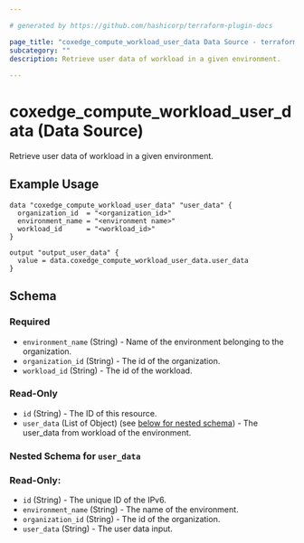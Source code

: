 ```yaml
---

# generated by https://github.com/hashicorp/terraform-plugin-docs

page_title: "coxedge_compute_workload_user_data Data Source - terraform-provider-coxedge"
subcategory: ""
description: Retrieve user data of workload in a given environment.
  
---
```


# coxedge_compute_workload_user_data (Data Source)

Retrieve user data of workload in a given environment.

Example Usage
---

```
data "coxedge_compute_workload_user_data" "user_data" {
  organization_id  = "<organization_id>"
  environment_name = "<environment name>"
  workload_id      = "<workload_id>"
}

output "output_user_data" {
  value = data.coxedge_compute_workload_user_data.user_data
}
```

<!-- schema generated by tfplugindocs -->

## Schema

### Required

- `environment_name` (String) - Name of the environment belonging to the organization.
- `organization_id` (String) - The id of the organization.
- `workload_id` (String) - The id of the workload.

### Read-Only

- `id` (String) - The ID of this resource.
- `user_data` (List of Object) (see [below for nested schema](#nestedatt--user_data)) - The user_data from workload of
  the environment.

<a id="nestedatt--user_data"></a>

### Nested Schema for `user_data`

### Read-Only:

- `id` (String) - The unique ID of the IPv6.
- `environment_name` (String) - The name of the environment.
- `organization_id` (String) - The id of the organization.
- `user_data` (String) - The user data input.
